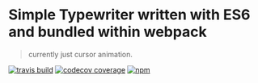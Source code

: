 # Simple Typewriter written with ES6 and bundled within webpack
> currently just cursor animation.

[![travis build](https://img.shields.io/travis/awlui/animate-typewriter.svg?style=flat-square)](https://travis-ci.org/awlui/animate-typewriter)
[![codecov coverage](https://img.shields.io/codecov/c/github/awlui/animate-typewriter.svg)](https://codecov.io/gh/awlui/animate-typewriter)
[![npm](https://img.shields.io/npm/dw/webpacktypewriter.svg)](https://www.npmjs.com/package/webpacktypewriter)